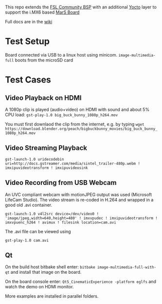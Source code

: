 This repo extends the [FSL Community BSP](https://github.com/Freescale/fsl-community-bsp-platform)
with an additional [Yocto](https://www.yoctoproject.org/) layer to support the i.MX6 based [MarS Board](http://www.embest-tech.com/shop/star/marsboard.html)

Full docs are in the [wiki](https://github.com/FrankBau/meta-marsboard-bsp/wiki)


Test Setup
==========
Board connected via USB to a linux host using minicom.
`image-multimedia-full` boots from the microSD card

Test Cases
==========

Video Playback on HDMI
----------------------
A 1080p clip is played (audio+video) on HDMI with sound and about 5% CPU load:
`gst-play-1.0 big_buck_bunny_1080p_h264.mov`

You must first downlaod the clip from the internet, e.g. by typing
`wget https://download.blender.org/peach/bigbuckbunny_movies/big_buck_bunny_1080p_h264.mov`


Video Streaming Playback
------------------------
`gst-launch-1.0 uridecodebin uri=http://docs.gstreamer.com/media/sintel_trailer-480p.webm ! imxipuvideotransform ! imxipuvideosink`

 
Video Recording from USB Webcam
-------------------------------
An UVC compliant webcam with motionJPEG output was used (Microsoft LifeCam Studio).
The video stream is re-coded in H.264 and wrapped in a good old .avi container.

`gst-launch-1.0 v4l2src device=/dev/video0 ! 'image/jpeg,width=640,height=480' ! imxvpudec ! imxipuvideotransform ! imxvpuenc_h264 ! avimux ! filesink location=cam.avi`

The .avi file can be viewed using 

`gst-play-1.0 cam.avi`

Qt
--
On the build host bitbake shell enter:
`bitbake image-multimedia-full-with-qt` 
and install that image on the board.

On the board console enter:
`Qt5_CinematicExperience -platform eglfs`
and watch the demo on HDMI monitor.

More examples are installed in parallel folders.







